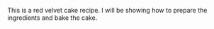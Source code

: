 This is a red velvet cake recipe. I will be showing how to prepare the ingredients and bake the cake.